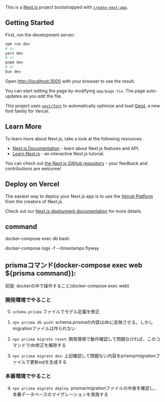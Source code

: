 This is a [Next.js](https://nextjs.org) project bootstrapped with [`create-next-app`](https://nextjs.org/docs/app/api-reference/cli/create-next-app).

## Getting Started

First, run the development server:

```bash
npm run dev
# or
yarn dev
# or
pnpm dev
# or
bun dev
```

Open [http://localhost:3000](http://localhost:3000) with your browser to see the result.

You can start editing the page by modifying `app/page.tsx`. The page auto-updates as you edit the file.

This project uses [`next/font`](https://nextjs.org/docs/app/building-your-application/optimizing/fonts) to automatically optimize and load [Geist](https://vercel.com/font), a new font family for Vercel.

## Learn More

To learn more about Next.js, take a look at the following resources:

- [Next.js Documentation](https://nextjs.org/docs) - learn about Next.js features and API.
- [Learn Next.js](https://nextjs.org/learn) - an interactive Next.js tutorial.

You can check out [the Next.js GitHub repository](https://github.com/vercel/next.js) - your feedback and contributions are welcome!

## Deploy on Vercel

The easiest way to deploy your Next.js app is to use the [Vercel Platform](https://vercel.com/new?utm_medium=default-template&filter=next.js&utm_source=create-next-app&utm_campaign=create-next-app-readme) from the creators of Next.js.

Check out our [Next.js deployment documentation](https://nextjs.org/docs/app/building-your-application/deploying) for more details.


## command

docker-compose exec db bash

docker-compose logs -f  --timestamps flyway

## prismaコマンド(docker-compose exec web ${prisma command}):

前提: dockerの中で操作すること(docker-compose exec web)

### 開発環境でやること
0. `schema.prisma` ファイルでモデル定義を修正

1. `npx prisma db push`: schema.prismaの内容はdbに反映させる。しかしmigrationファイルは作られない

2. `npx prisma migrate reset`: 開発環境で動作確認して問題なければ、このコマンドでdb修正を解除する

3. `npx prisma migrate dev`: 上記確認して問題ない内容をprisma/migrationファイルで更新sqlを生成する

### 本番環境でやること
4. `npx prisma migrate deploy`: prisma/migrationファイルの中身を確認し、本番データベースのマイグレーションを実施する